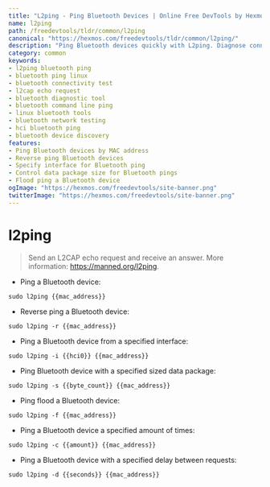 ```yaml
---
title: "L2ping - Ping Bluetooth Devices | Online Free DevTools by Hexmos"
name: l2ping
path: /freedevtools/tldr/common/l2ping
canonical: "https://hexmos.com/freedevtools/tldr/common/l2ping/"
description: "Ping Bluetooth devices quickly with L2ping. Diagnose connectivity issues and verify device status via command-line interface. Free online tool, no registration required."
category: common
keywords:
- l2ping bluetooth ping
- bluetooth ping linux
- bluetooth connectivity test
- l2cap echo request
- bluetooth diagnostic tool
- bluetooth command line ping
- linux bluetooth tools
- bluetooth network testing
- hci bluetooth ping
- bluetooth device discovery
features:
- Ping Bluetooth devices by MAC address
- Reverse ping Bluetooth devices
- Specify interface for Bluetooth ping
- Control data package size for Bluetooth pings
- Flood ping a Bluetooth device
ogImage: "https://hexmos.com/freedevtools/site-banner.png"
twitterImage: "https://hexmos.com/freedevtools/site-banner.png"
---
```


# l2ping

> Send an L2CAP echo request and receive an answer.
> More information: <https://manned.org/l2ping>.

- Ping a Bluetooth device:

`sudo l2ping {{mac_address}}`

- Reverse ping a Bluetooth device:

`sudo l2ping -r {{mac_address}}`

- Ping a Bluetooth device from a specified interface:

`sudo l2ping -i {{hci0}} {{mac_address}}`

- Ping Bluetooth device with a specified sized data package:

`sudo l2ping -s {{byte_count}} {{mac_address}}`

- Ping flood a Bluetooth device:

`sudo l2ping -f {{mac_address}}`

- Ping a Bluetooth device a specified amount of times:

`sudo l2ping -c {{amount}} {{mac_address}}`

- Ping a Bluetooth device with a specified delay between requests:

`sudo l2ping -d {{seconds}} {{mac_address}}`
